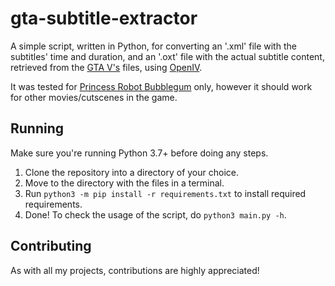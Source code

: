 # gta-subtitle-extractor
A simple script, written in Python, for converting an '.xml' file with the subtitles' time and duration, and an '.oxt' file with the actual subtitle content, retrieved from the [GTA V's](https://en.wikipedia.org/wiki/Grand_Theft_Auto_V) files, using [OpenIV](https://openiv.com/).

It was tested for [Princess Robot Bubblegum](https://gta.fandom.com/wiki/Princess_Robot_Bubblegum) only, however it should work for other movies/cutscenes in the game.

## Running
Make sure you're running Python 3.7+ before doing any steps.

1. Clone the repository into a directory of your choice.
2. Move to the directory with the files in a terminal.
3. Run `python3 -m pip install -r requirements.txt` to install required requirements.
4. Done! To check the usage of the script, do `python3 main.py -h`.

## Contributing
As with all my projects, contributions are highly appreciated!